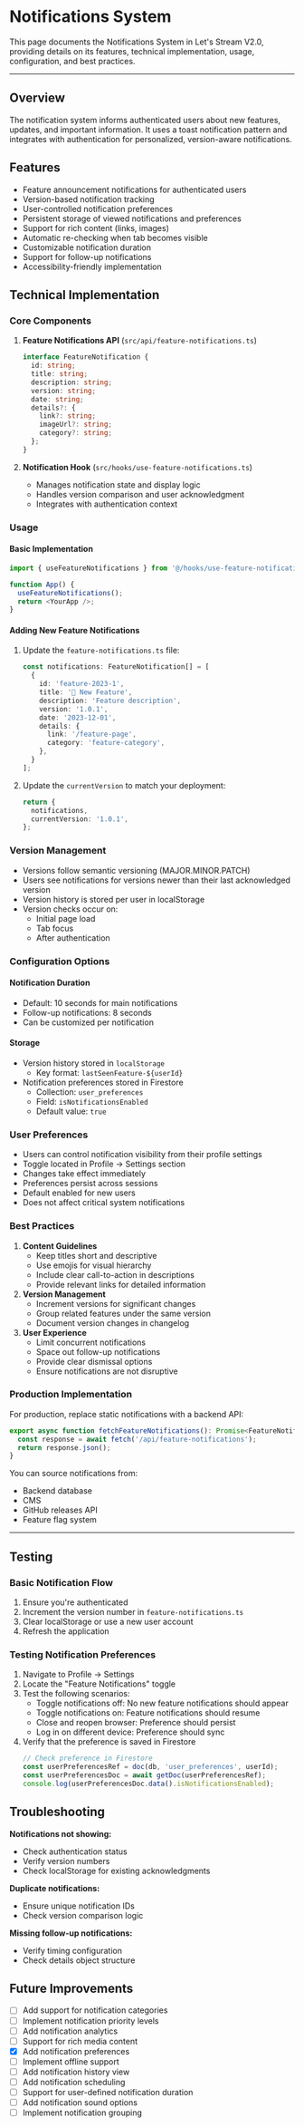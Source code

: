 # Notifications System

This page documents the Notifications System in Let's Stream V2.0, providing details on its features, technical implementation, usage, configuration, and best practices.

---

## Overview
The notification system informs authenticated users about new features, updates, and important information. It uses a toast notification pattern and integrates with authentication for personalized, version-aware notifications.

## Features
- Feature announcement notifications for authenticated users
- Version-based notification tracking
- User-controlled notification preferences
- Persistent storage of viewed notifications and preferences
- Support for rich content (links, images)
- Automatic re-checking when tab becomes visible
- Customizable notification duration
- Support for follow-up notifications
- Accessibility-friendly implementation

## Technical Implementation

### Core Components

1. **Feature Notifications API** (`src/api/feature-notifications.ts`)
   ```typescript
   interface FeatureNotification {
     id: string;
     title: string;
     description: string;
     version: string;
     date: string;
     details?: {
       link?: string;
       imageUrl?: string;
       category?: string;
     };
   }
   ```

2. **Notification Hook** (`src/hooks/use-feature-notifications.ts`)
   - Manages notification state and display logic
   - Handles version comparison and user acknowledgment
   - Integrates with authentication context

### Usage

#### Basic Implementation
```typescript
import { useFeatureNotifications } from '@/hooks/use-feature-notifications';

function App() {
  useFeatureNotifications();
  return <YourApp />;
}
```

#### Adding New Feature Notifications
1. Update the `feature-notifications.ts` file:
   ```typescript
   const notifications: FeatureNotification[] = [
     {
       id: 'feature-2023-1',
       title: '🎥 New Feature',
       description: 'Feature description',
       version: '1.0.1',
       date: '2023-12-01',
       details: {
         link: '/feature-page',
         category: 'feature-category',
       },
     }
   ];
   ```
2. Update the `currentVersion` to match your deployment:
   ```typescript
   return {
     notifications,
     currentVersion: '1.0.1',
   };
   ```

### Version Management
- Versions follow semantic versioning (MAJOR.MINOR.PATCH)
- Users see notifications for versions newer than their last acknowledged version
- Version history is stored per user in localStorage
- Version checks occur on:
  - Initial page load
  - Tab focus
  - After authentication

### Configuration Options

#### Notification Duration
- Default: 10 seconds for main notifications
- Follow-up notifications: 8 seconds
- Can be customized per notification

#### Storage
- Version history stored in `localStorage`
  - Key format: `lastSeenFeature-${userId}`
- Notification preferences stored in Firestore
  - Collection: `user_preferences`
  - Field: `isNotificationsEnabled`
  - Default value: `true`

### User Preferences
- Users can control notification visibility from their profile settings
- Toggle located in Profile → Settings section
- Changes take effect immediately
- Preferences persist across sessions
- Default enabled for new users
- Does not affect critical system notifications

### Best Practices

1. **Content Guidelines**
   - Keep titles short and descriptive
   - Use emojis for visual hierarchy
   - Include clear call-to-action in descriptions
   - Provide relevant links for detailed information
2. **Version Management**
   - Increment versions for significant changes
   - Group related features under the same version
   - Document version changes in changelog
3. **User Experience**
   - Limit concurrent notifications
   - Space out follow-up notifications
   - Provide clear dismissal options
   - Ensure notifications are not disruptive

### Production Implementation
For production, replace static notifications with a backend API:
```typescript
export async function fetchFeatureNotifications(): Promise<FeatureNotificationResponse> {
  const response = await fetch('/api/feature-notifications');
  return response.json();
}
```
You can source notifications from:
- Backend database
- CMS
- GitHub releases API
- Feature flag system

---

## Testing

### Basic Notification Flow
1. Ensure you're authenticated
2. Increment the version number in `feature-notifications.ts`
3. Clear localStorage or use a new user account
4. Refresh the application

### Testing Notification Preferences
1. Navigate to Profile → Settings
2. Locate the "Feature Notifications" toggle
3. Test the following scenarios:
   - Toggle notifications off: No new feature notifications should appear
   - Toggle notifications on: Feature notifications should resume
   - Close and reopen browser: Preference should persist
   - Log in on different device: Preference should sync
4. Verify that the preference is saved in Firestore
   ```typescript
   // Check preference in Firestore
   const userPreferencesRef = doc(db, 'user_preferences', userId);
   const userPreferencesDoc = await getDoc(userPreferencesRef);
   console.log(userPreferencesDoc.data().isNotificationsEnabled);
   ```

## Troubleshooting

**Notifications not showing:**
- Check authentication status
- Verify version numbers
- Check localStorage for existing acknowledgments

**Duplicate notifications:**
- Ensure unique notification IDs
- Check version comparison logic

**Missing follow-up notifications:**
- Verify timing configuration
- Check details object structure

## Future Improvements
- [ ] Add support for notification categories
- [ ] Implement notification priority levels
- [ ] Add notification analytics
- [ ] Support for rich media content
- [x] Add notification preferences
- [ ] Implement offline support
- [ ] Add notification history view
- [ ] Add notification scheduling
- [ ] Support for user-defined notification duration
- [ ] Add notification sound options
- [ ] Implement notification grouping
